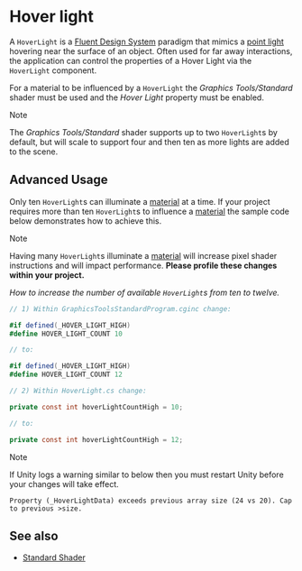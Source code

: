 # Hover light

A `HoverLight` is a [Fluent Design System](https://www.microsoft.com/design/fluent/) paradigm that mimics a [point light](https://docs.unity3d.com/Manual/Lighting.html) hovering near the surface of an object. Often used for far away interactions, the application can control the properties of a Hover Light via the `HoverLight` component.

For a material to be influenced by a `HoverLight` the *Graphics Tools/Standard* shader must be used and the *Hover Light* property must be enabled.

> [!Note]
> The *Graphics Tools/Standard* shader supports up to two `HoverLight`s by default, but will scale to support four and then ten as more lights are added to the scene.

## Advanced Usage

Only ten `HoverLight`s can illuminate a [material](https://docs.unity3d.com/ScriptReference/Material.html) at a time. If your project requires more than ten `HoverLight`s to influence a [material](https://docs.unity3d.com/ScriptReference/Material.html) the sample code below demonstrates how to achieve this.

> [!Note]
> Having many `HoverLight`s illuminate a [material](https://docs.unity3d.com/ScriptReference/Material.html) will increase pixel shader instructions and will impact performance. **Please profile these changes within your project.**

*How to increase the number of available `HoverLight`s
 from ten to twelve.*

```C#
// 1) Within GraphicsToolsStandardProgram.cginc change:

#if defined(_HOVER_LIGHT_HIGH)
#define HOVER_LIGHT_COUNT 10

// to:

#if defined(_HOVER_LIGHT_HIGH)
#define HOVER_LIGHT_COUNT 12

// 2) Within HoverLight.cs change:

private const int hoverLightCountHigh = 10;

// to:

private const int hoverLightCountHigh = 12;
```

> [!NOTE]
> If Unity logs a warning similar to below then you must restart Unity before your changes will take effect.
>
> `Property (_HoverLightData) exceeds previous array size (24 vs 20). Cap to previous >size.`

## See also

* [Standard Shader](StandardShader.md)
